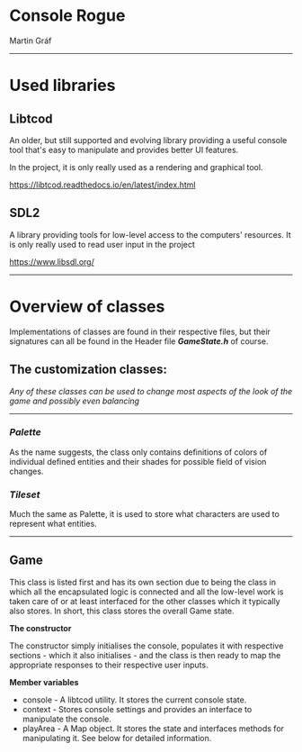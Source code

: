 # Console Rogue
Martin Gráf

---

# Used libraries

## Libtcod

An older, but still supported and evolving library providing a useful console tool that's easy to manipulate and provides better UI features.

In the project, it is only really used as a rendering and graphical tool.

https://libtcod.readthedocs.io/en/latest/index.html

## SDL2

A library providing tools for low-level access to the computers' resources. It is only really used to read user input in the project

https://www.libsdl.org/

---

# Overview of classes

Implementations of classes are found in their respective files, but their signatures can all be found in the Header file ***GameState.h*** of course.

## The customization classes:

*Any of these classes can be used to change most aspects of the look of the game and possibly even balancing*

---

### ***Palette***

As the name suggests, the class only contains definitions of colors of individual defined entities and their shades for possible field of vision changes.

### ***Tileset***

Much the same as Palette, it is used to store what characters are used to represent what entities.

---

## Game

This class is listed first and has its own section due to being the class in which all the encapsulated logic is connected and all the low-level work is taken care of or at least interfaced for the other classes which it typically also stores. In short, this class stores the overall Game state.

**The constructor**

The constructor simply initialises the console, populates it with respective sections - which it also initialises - and the class is then ready to map the appropriate responses to their respective user inputs.

**Member variables**

 - console - A libtcod utility. It stores the current console state.
 - context - Stores console settings and provides an interface to manipulate the console.
 - playArea - A Map object. It stores the state and interfaces methods for manipulating it. See below for detailed information.